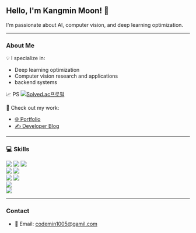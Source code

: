 ## Hello, I'm Kangmin Moon! 🚀

I'm passionate about AI, computer vision, and deep learning optimization.

---

### About Me

💡 I specialize in:
- Deep learning optimization
- Computer vision research and applications
- backend systems

📈 PS
[![Solved.ac프로필](http://mazassumnida.wtf/api/mini/generate_badge?boj=moonkangmin)](https://solved.ac/moonkangmin)

📂 Check out my work:
- [🌐 Portfolio](https://fluoridated-cost-b3f.notion.site/Portfolio-28fa70799ad04b88b1d8d49876f45859)
- [✍️ Developer Blog](https://velog.io/@moonkangmin/posts)

---

### 💻 Skills
<div>
  <img src="https://img.shields.io/badge/Python-3776AB?style=for-the-badge&logo=Python&logoColor=white">
  <img src="https://img.shields.io/badge/C++-00599C?style=for-the-badge&logo=c%2B%2B&logoColor=white">
  <img src="https://img.shields.io/badge/Dart-0175C2?style=for-the-badge&logo=Dart&logoColor=white">
  <br>
  <img src="https://img.shields.io/badge/Flutter-02569B?style=for-the-badge&logo=flutter&logoColor=white">
  <img src="https://img.shields.io/badge/react-61DAFB?style=for-the-badge&logo=react&logoColor=black">
  <br>
  <img src="https://img.shields.io/badge/Flask-000000?style=for-the-badge&logo=flask&logoColor=white">
  <img src="https://img.shields.io/badge/spring-6DB33F?style=for-the-badge&logo=spring&logoColor=white">
  <br>
  <img src="https://img.shields.io/badge/MySQL-4479A1?style=for-the-badge&logo=mysql&logoColor=white">
  <br>
  <img src="https://img.shields.io/badge/PyTorch-EE4C2C?style=for-the-badge&logo=PyTorch&logoColor=white">
</div>

---

### Contact

- 📧 Email: codemin1005@gamil.com  

